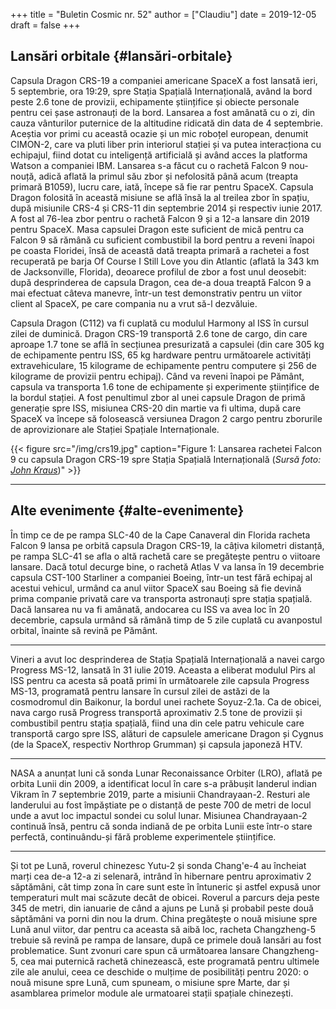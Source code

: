 +++
title = "Buletin Cosmic nr. 52"
author = ["Claudiu"]
date = 2019-12-05
draft = false
+++

## Lansări orbitale {#lansări-orbitale}

Capsula Dragon CRS-19 a companiei americane SpaceX a fost lansată ieri, 5 septembrie, ora 19:29, spre Stația Spațială Internațională, având la bord peste 2.6 tone de provizii, echipamente științifice și obiecte personale pentru cei șase astronauți de la bord. Lansarea a fost amânată cu o zi, din cauza vânturilor puternice de la altitudine ridicată din data de 4 septembrie. Aceștia vor primi cu această ocazie și un mic roboțel european, denumit CIMON-2, care va pluti liber prin interiorul stației și va putea interacționa cu echipajul, fiind dotat cu inteligență artificială și având acces la platforma Watson a companiei IBM. Lansarea s-a făcut cu o rachetă Falcon 9 nou-nouță, adică aflată la primul său zbor și nefolosită până acum (treapta primară B1059), lucru care, iată, începe să fie rar pentru SpaceX. Capsula Dragon folosită în această misiune se află însă la al treilea zbor în spațiu, după misiunile CRS-4 și CRS-11 din septembrie 2014 și respectiv iunie 2017. A fost al 76-lea zbor pentru o rachetă Falcon 9 și a 12-a lansare din 2019 pentru SpaceX. Masa capsulei Dragon este suficient de mică pentru ca Falcon 9 să rămână cu suficient combustibil la bord pentru a reveni înapoi pe coasta Floridei, însă de această dată treapta primară a rachetei a fost recuperată pe barja Of Course I Still Love you din Atlantic (aflată la 343 km de Jacksonville, Florida), deoarece profilul de zbor a fost unul deosebit: după desprinderea de capsula Dragon, cea de-a doua treaptă Falcon 9 a mai efectuat câteva manevre, într-un test demonstrativ pentru un viitor client al SpaceX, pe care compania nu a vrut să-l dezvăluie.

Capsula Dragon (C112)  va fi cuplată cu modulul Harmony al ISS în cursul zilei de duminică. Dragon CRS-19 transportă 2.6 tone de cargo, din care aproape 1.7 tone se află în secțiunea presurizată a capsulei (din care 305 kg de echipamente pentru ISS, 65 kg hardware pentru următoarele activități extravehiculare, 15 kilograme de echipamente pentru computere și 256 de kilograme de provizii pentru echipaj).  Când va reveni înapoi pe Pământ, capsula va transporta 1.6 tone de echipamente și experimente științifice de la bordul stației. A fost penultimul zbor al unei capsule Dragon de primă generație spre ISS, misiunea CRS-20 din martie va fi ultima, după care SpaceX va începe să folosească versiunea Dragon 2 cargo pentru zborurile de aprovizionare ale Stației Spațiale Internaționale.

{{< figure src="/img/crs19.jpg" caption="Figure 1: Lansarea rachetei Falcon 9 cu capsula Dragon CRS-19 spre Stația Spațială Internațională (_Sursă foto: [John Kraus](https://twitter.com/johnkrausphotos/status/1202662118006366209)_)" >}}

---


## Alte evenimente {#alte-evenimente}

În timp ce de pe rampa SLC-40 de la Cape Canaveral din Florida racheta Falcon 9 lansa pe orbită capsula Dragon CRS-19, la câțiva kilometri distanță, pe rampa SLC-41 se afla o altă rachetă care se pregătește pentru o viitoare lansare. Dacă totul decurge bine, o rachetă Atlas V va lansa în 19 decembrie capsula CST-100 Starliner a companiei Boeing, într-un test fără echipaj al acestui vehicul, urmând ca anul viitor SpaceX sau Boeing să fie devină prima companie privată care va transporta astronauți spre stația spațială. Dacă lansarea nu va fi amânată, andocarea cu ISS va avea loc în 20 decembrie, capsula urmând să rămână timp de 5 zile cuplată cu avanpostul orbital, înainte să revină pe Pământ.

---

Vineri a avut loc desprinderea de Stația Spațială Internațională a navei cargo Progress MS-12, lansată în 31 iulie 2019. Aceasta a eliberat modulul Pirs al ISS pentru ca acesta să poată primi în următoarele zile capsula Progress MS-13, programată pentru lansare în cursul zilei de astăzi de la cosmodromul din Baikonur, la bordul unei rachete Soyuz-2.1a. Ca de obicei, nava cargo rusă Progress transportă aproximativ 2.5 tone de provizii și combustibil pentru stația spațială, fiind una din cele patru vehicule care transportă cargo spre ISS, alături de capsulele americane Dragon și Cygnus (de la SpaceX, respectiv Northrop Grumman) și capsula japoneză HTV.

---

NASA a anunțat luni că sonda Lunar Reconaissance Orbiter (LRO), aflată pe orbita Lunii din 2009, a identificat locul în care s-a prăbușit landerul indian Vikram în 7 septembrie 2019, parte a misiunii Chandrayaan-2. Resturi ale landerului au fost împăștiate pe o distanță de peste 700 de metri de locul unde a avut loc impactul sondei cu solul lunar. Misiunea Chandrayaan-2 continuă însă, pentru că sonda indiană de pe orbita Lunii este într-o stare perfectă, continuându-și fără probleme experimentele științifice.

---

Și tot pe Lună, roverul chinezesc Yutu-2 și sonda Chang'e-4 au încheiat marți cea de-a 12-a zi selenară, intrând în hibernare pentru aproximativ 2 săptămâni, cât timp zona în care sunt este în întuneric și astfel expusă unor temperaturi mult mai scăzute decât de obicei. Roverul a parcurs deja peste 345 de metri, din ianuarie de când a ajuns pe Lună și probabil peste două săptămâni va porni din nou la drum. China pregătește o nouă misiune spre Lună anul viitor, dar pentru ca aceasta să aibă loc, racheta Changzheng-5 trebuie să revină pe rampa de lansare, după ce primele două lansări au fost problematice. Sunt zvonuri care spun că următoarea lansare Changzheng-5, cea mai puternică rachetă chinezească, este programată pentru ultimele zile ale anului, ceea ce deschide o mulțime de posibilități pentru 2020: o nouă misune spre Lună, cum spuneam, o misiune spre Marte, dar și asamblarea primelor module ale urmatoarei stații spațiale chinezești.